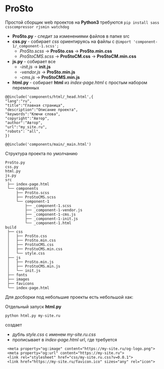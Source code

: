 # ProSto
Простой сборщик web проектов на **Python3**  требуются ``pip install sass csscompressor rjsmin watchdog``

- **ProSto.py** - следит за изменениями файлов в папке src
- **css.py** - собирает *css* ориентируясь на файлы c ``@import 'component-1/_component-1.scss';``
  - *ProSto.scss* -> **ProSto.css** -> **ProSto.min.css**
  - *ProStoCMS.scss* -> **ProStoCM.css** -> **ProStoCM.min.css**
- **js.py** - собирает все
  - *-init.js* -> **init.js**
  - *-vendor.js* -> **ProSto.min.js**
  - *-cms.js* -> **ProStoCMS.min.js**
- **html.py** - собирает **html** из *index-page.html* с простым набором переменных

```
@@include('components/html/_head.html',{
"lang":"ru",
"title":"Главная страница",
"description":"Описание проекта",
"keywords":"Ключи слова",
"copyright":"Автор",
"author":"Автор",
"url":"my_site.ru",
"robots": "all",
})

@@include('components/main/_main.html')
```
Структура проекта по умолчанию
```
ProSto.py
css.py
html.py
js.py
src
 ├── index-page.html
 └── components
     ├── ProSto.scss
     ├── ProStoCMS.scss
     └── component-1
         ├── _component-1.scss
         ├── _component-1-vendor.js
         ├── _component-1-cms.js
         ├── _component-1-init.js
         └── _component-1.html        
build
 ├── css
 │   ├── ProSto.css 
 │   ├── ProSto.min.css 
 │   ├── ProStoCMS.css 
 │   ├── ProStoCMS.min.css 
 │   └── style.css
 ├── js
 │   ├── ProSto.min.js 
 │   ├── ProStoCMS.min.js 
 │   └── init.js
 ├── fonts
 ├── images
 ├── favicons
 └── index-page.html
```

Для досборки под небольшие проекты есть небольшой хак:

Отдельный запуск **html.py** 

``python html.py my-site.ru`` 

создает
 - дубль *style.css* с именем *my-site.ru.css*
 - прописывает в *index-page.html* url, где требуется
   
```
 <meta property="og:image" content="https://my-site.ru/og-logo.png">
 <meta property="og:url" content="https://my-site.ru">
 <link rel="stylesheet" href="css/my-site.ru.css?v=0.0.1">
 <link href="https://my-site.ru/favicon.ico" sizes="any" rel="icon"> 
```
